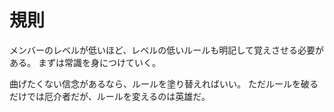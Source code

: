 # 規則

メンバーのレベルが低いほど、レベルの低いルールも明記して覚えさせる必要がある。
まずは常識を身につけていく。

曲げたくない信念があるなら、ルールを塗り替えればいい。
ただルールを破るだけでは厄介者だが、ルールを変えるのは英雄だ。
